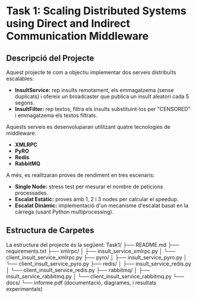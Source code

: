# Task 1: Scaling Distributed Systems using Direct and Indirect Communication Middleware

## Descripció del Projecte
Aquest projecte té com a objectiu implementar dos serveis distribuïts escalables:
- **InsultService:** rep insults remotament, els emmagatzema (sense duplicats) i ofereix un broadcaster que publica un insult aleatori cada 5 segons.
- **InsultFilter:** rep textos, filtra els insults substituint-los per "CENSORED" i emmagatzema els textos filtrats.

Aquests serveis es desenvoluparan utilitzant quatre tecnologies de middleware:
- **XMLRPC**
- **PyRO**
- **Redis**
- **RabbitMQ**

A més, es realitzaran proves de rendiment en tres escenaris:
- **Single Node:** stress test per mesurar el nombre de peticions processades.
- **Escalat Estàtic:** proves amb 1, 2 i 3 nodes per calcular el speedup.
- **Escalat Dinàmic:** implementació d'un mecanisme d'escalat basat en la càrrega (usant Python multiprocessing).

## Estructura de Carpetes
La estructura del projecte és la següent:
Task1/ ├── README.md ├── requirements.txt ├── xmlrpc/ │ ├── insult_service_xmlrpc.py │ └── client_insult_service_xmlrpc.py ├── pyro/ │ ├── insult_service_pyro.py │ └── client_insult_service_pyro.py ├── redis/ │ ├── insult_service_redis.py │ └── client_insult_service_redis.py ├── rabbitmq/ │ ├── insult_service_rabbitmq.py │ └── client_insult_service_rabbitmq.py └── docs/ └── informe.pdf (documentació, diagrames, i resultats experimentals)
